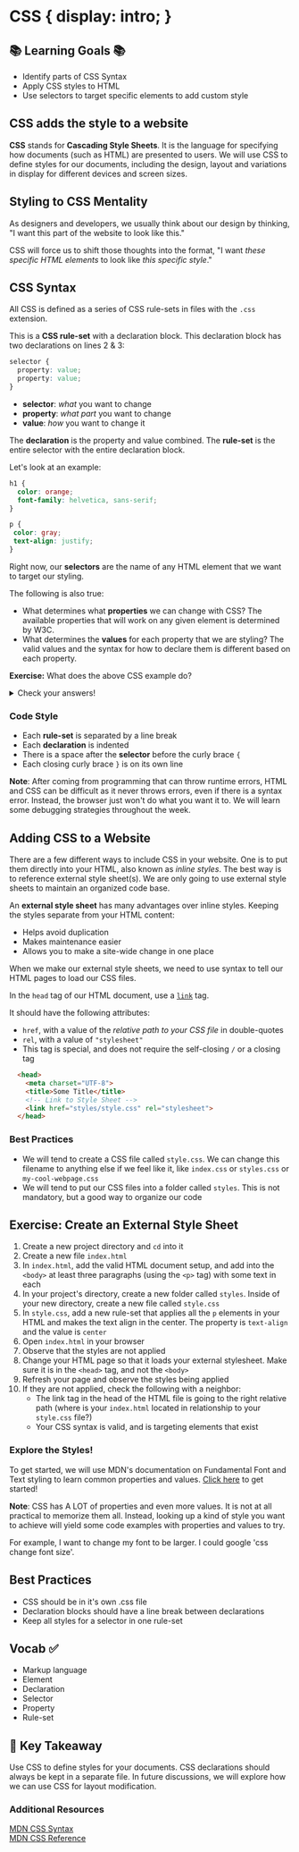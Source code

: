 # CSS {  display: intro; }

## 📚 Learning Goals 📚
- Identify parts of CSS Syntax
- Apply CSS styles to HTML
- Use selectors to target specific elements to add custom style

## CSS adds the style to a website

**CSS** stands for **Cascading Style Sheets**. It is the language for specifying how documents (such as HTML) are presented to users. We will use CSS to define styles for our documents, including the design, layout and variations in display for different devices and screen sizes.

## Styling to CSS Mentality

As designers and developers, we usually think about our design by thinking, "I want this part of the website to look like this."

CSS will force us to shift those thoughts into the format, "I want _these specific HTML elements_ to look like _this specific style_."

## CSS Syntax

All CSS is defined as a series of CSS rule-sets in files with the `.css` extension.

This is a **CSS rule-set** with a declaration block. This declaration block has two declarations on lines 2 & 3:
```css
selector {
  property: value;
  property: value;
}
```
- **selector**: *what* you want to change
- **property**: *what part* you want to change
- **value**: *how* you want to change it

The **declaration** is the property and value combined. The **rule-set** is the entire selector with the entire declaration block.

Let's look at an example:

```css
h1 {
  color: orange;
  font-family: helvetica, sans-serif;
}

p {
 color: gray;
 text-align: justify;
}
```

Right now, our **selectors** are the name of any HTML element that we want to target our styling.

The following is also true:
  - What determines what **properties** we can change with CSS? The available properties that will work on any given element is determined by W3C.
  - What determines the **values** for each property that we are styling? The valid values and the syntax for how to declare them is different based on each property.

**Exercise:** What does the above CSS example do?

<details>

<summary>
  Check your answers!
</summary>

1. The first rule-set selects all `h1` elements on the page. It says that their color (text color) should be orange. It says that their typeface is Helvetica, or a sans-serif typeface if Helvetica is not available. (Details for this are determined by the `font-family` property)
2. The second rule-set selects all `p` elements on the page. It says that their text color should be gray. It says that all of the text inside of these elements should be justify-aligned.

</details>

### Code Style

- Each **rule-set** is separated by a line break
- Each **declaration** is indented
- There is a space after the **selector** before the curly brace `{`
- Each closing curly brace `}` is on its own line

**Note**: After coming from programming that can throw runtime errors, HTML and CSS can be difficult as it never throws errors, even if there is a syntax error. Instead, the browser just won't do what you want it to. We will learn some debugging strategies throughout the week.

## Adding CSS to a Website

There are a few different ways to include CSS in your website. One is to put them directly into your HTML, also known as _inline styles_. The best way is to reference external style sheet(s). We are only going to use external style sheets to maintain an organized code base.

An **external style sheet** has many advantages over inline styles. Keeping the styles separate from your HTML content:
- Helps avoid duplication
- Makes maintenance easier
- Allows you to make a site-wide change in one place

When we make our external style sheets, we need to use syntax to tell our HTML pages to load our CSS files.

In the `head` tag of our HTML document, use a [`link`](https://developer.mozilla.org/en-US/docs/Web/HTML/Element/link) tag.

It should have the following attributes:
- `href`, with a value of the _relative path to your CSS file_ in double-quotes
- `rel`, with a value of `"stylesheet"`
- This tag is special, and does not require the self-closing `/` or a closing tag

```html
  <head>
    <meta charset="UTF-8">
    <title>Some Title</title>
    <!-- Link to Style Sheet -->
    <link href="styles/style.css" rel="stylesheet">
  </head>
```

### Best Practices

- We will tend to create a CSS file called `style.css`. We can change this filename to anything else if we feel like it, like `index.css` or `styles.css` or `my-cool-webpage.css`
- We will tend to put our CSS files into a folder called `styles`. This is not mandatory, but a good way to organize our code

## Exercise: Create an External Style Sheet

1. Create a new project directory and `cd` into it
1. Create a new file `index.html`
1. In `index.html`, add the valid HTML document setup, and add into the `<body>` at least three paragraphs (using the `<p>` tag) with some text in each
1. In your project's directory, create a new folder called `styles`. Inside of your new directory, create a new file called `style.css`
1. In `style.css`, add a new rule-set that applies all the `p` elements in your HTML and makes the text align in the center. The property is `text-align` and the value is `center`
1. Open `index.html` in your browser
1. Observe that the styles are not applied
1. Change your HTML page so that it loads your external stylesheet. Make sure it is in the `<head>` tag, and not the `<body>`
1. Refresh your page and observe the styles being applied
1. If they are not applied, check the following with a neighbor:
    - The link tag in the head of the HTML file is going to the right relative path (where is your `index.html` located in relationship to your `style.css` file?)
    - Your CSS syntax is valid, and is targeting elements that exist

### Explore the Styles!

To get started, we will use MDN's documentation on Fundamental Font and Text styling to learn common properties and values. [Click here](https://developer.mozilla.org/en-US/docs/Learn/CSS/Styling_text/Fundamentals) to get started!

**Note**: CSS has A LOT of properties and even more values. It is not at all practical to memorize them all. Instead, looking up a kind of style you want to achieve will yield some code examples with properties and values to try.  

For example, I want to change my font to be larger. I could google 'css change font size'.


## Best Practices
- CSS should be in it's own .css file
- Declaration blocks should have a line break between declarations
- Keep all styles for a selector in one rule-set

## Vocab ✅
- Markup language
- Element
- Declaration
- Selector
- Property
- Rule-set

## 🔑 Key Takeaway
Use CSS to define styles for your documents. CSS declarations should always be kept in a separate file. In future discussions, we will explore how we can use CSS for layout modification.

### Additional Resources
[MDN CSS Syntax](https://developer.mozilla.org/en-US/docs/Web/CSS/Syntax)  
[MDN CSS Reference](https://developer.mozilla.org/en-US/docs/Web/CSS/Reference)
